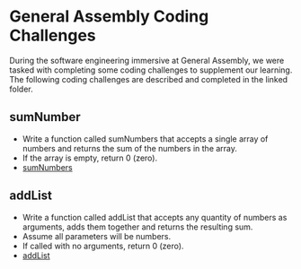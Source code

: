 # General Assembly Coding Challenges
During the software engineering immersive at General Assembly, we were tasked with completing some coding challenges to supplement our learning. The following coding challenges are described and completed in the linked folder.
## sumNumber
* Write a function called sumNumbers that accepts a single array of numbers and returns the sum of the numbers in the array.
* If the array is empty, return 0 (zero).
* [sumNumbers](sumNumbers/script.js)
## addList
* Write a function called addList that accepts any quantity of numbers as arguments, 
  adds them together and returns the resulting sum.
* Assume all parameters will be numbers.
* If called with no arguments, return 0 (zero).
* [addList](addList/script.js)
